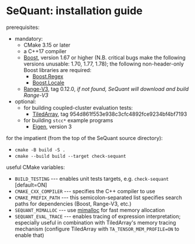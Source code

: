 SeQuant: installation guide
===========================

prerequisites:
  * mandatory:
    * CMake 3.15 or later
    * a C++17 compiler
    * [Boost](https://www.boost.org/), version 1.67 or higher (N.B. critical bugs make the following versions unusable: 1.70, 1.77, 1.78); the following non-header-only Boost libraries are required:
      - [Boost.Regex](https://www.boost.org/doc/libs/master/libs/regex/doc/html/index.html)
      - [Boost.Locale](https://www.boost.org/doc/libs/master/libs/locale/doc/html/index.html)
    * [Range-V3](https://github.com/ericniebler/range-v3.git), tag 0.12.0, *if not found, SeQuant will download and build Range-V3*
  * optional:
    * for building coupled-cluster evaluation tests:
      * [TiledArray](https://github.com/ValeevGroup/tiledarray.git), tag 954d861f553e938c3cfc4892fce9234bf4bf7193
    * for building `stcc*` example programs
        * [Eigen](http://eigen.tuxfamily.org/), version 3

for the impatient (from the top of the SeQuant source directory):
  * `cmake -B build -S .`
  * `cmake --build build --target check-sequant`

useful CMake variables:
  * `BUILD_TESTING` --- enables unit tests targets, e.g. `check-sequant` [default=ON]
  * `CMAKE_CXX_COMPILER` --- specifies the C++ compiler to use
  * `CMAKE_PREFIX_PATH` --- this semicolon-separated list specifies search paths for dependencies (Boost, Range-V3, etc.)
  * `SEQUANT_MIMALLOC` --- use [mimalloc](https://github.com/microsoft/mimalloc) for fast memory allocation
  * `SEQUANT_EVAL_TRACE` --- enables tracing of expression interpretation; especially useful in combination with TiledArray's memory tracing mechanism (configure TiledArray with `TA_TENSOR_MEM_PROFILE=ON` to enable that)
